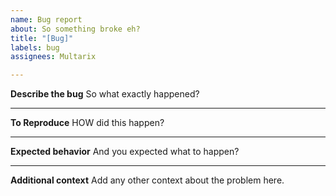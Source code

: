 ```yaml
---
name: Bug report
about: So something broke eh?
title: "[Bug]"
labels: bug
assignees: Multarix

---
```


**Describe the bug**
So what exactly happened?


----
**To Reproduce**
HOW did this happen?


----
**Expected behavior**
And you expected what to happen?


----
**Additional context**
Add any other context about the problem here.
